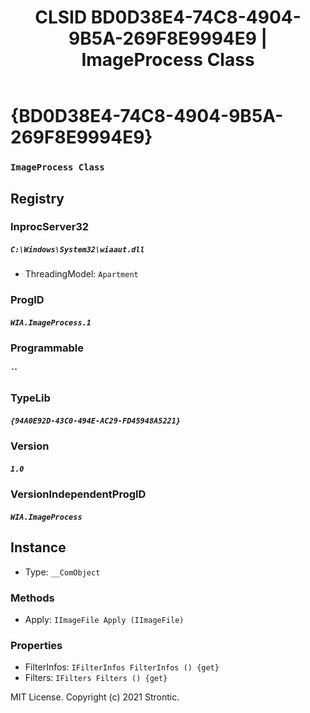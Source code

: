 ﻿---
title: "CLSID BD0D38E4-74C8-4904-9B5A-269F8E9994E9 | ImageProcess Class"
excerpt: What is COM-Object CLSID BD0D38E4-74C8-4904-9B5A-269F8E9994E9?
---

# {BD0D38E4-74C8-4904-9B5A-269F8E9994E9}

### `ImageProcess Class`

## Registry


### InprocServer32

##### `C:\Windows\System32\wiaaut.dll`
* ThreadingModel: `Apartment`

### ProgID

##### `WIA.ImageProcess.1`

### Programmable

##### ``

### TypeLib

##### `{94A0E92D-43C0-494E-AC29-FD45948A5221}`

### Version

##### `1.0`

### VersionIndependentProgID

##### `WIA.ImageProcess`

## Instance

* Type: `__ComObject`

### Methods

* Apply: `IImageFile Apply (IImageFile)`

### Properties

* FilterInfos: `IFilterInfos FilterInfos () {get} `
* Filters: `IFilters Filters () {get} `

MIT License. Copyright (c) 2021 Strontic.


